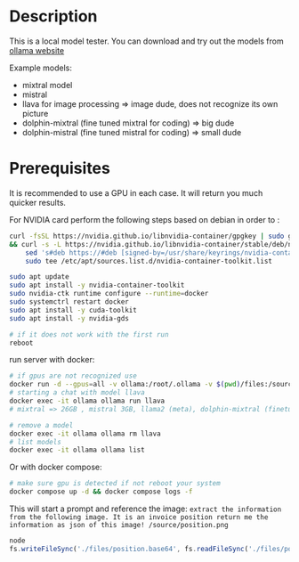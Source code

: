 # Description
This is a local model tester. You can download and try out the models from [ollama website](https://ollama.com/library)

Example models:
- mixtral model
- mistral 
- llava for image processing => image dude, does not recognize its own picture
- dolphin-mixtral (fine tuned mixtral for coding) => big dude
- dolphin-mistral (fine tuned mistral for coding) => small dude

# Prerequisites
It is recommended to use a GPU in each case. It will return you much quicker results.

For NVIDIA card perform the following steps based on debian in order to :

```bash
curl -fsSL https://nvidia.github.io/libnvidia-container/gpgkey | sudo gpg --dearmor -o /usr/share/keyrings/nvidia-container-toolkit-keyring.gpg \
&& curl -s -L https://nvidia.github.io/libnvidia-container/stable/deb/nvidia-container-toolkit.list | \
    sed 's#deb https://#deb [signed-by=/usr/share/keyrings/nvidia-container-toolkit-keyring.gpg] https://#g' | \
    sudo tee /etc/apt/sources.list.d/nvidia-container-toolkit.list

sudo apt update
sudo apt install -y nvidia-container-toolkit
sudo nvidia-ctk runtime configure --runtime=docker
sudo systemctrl restart docker
sudo apt install -y cuda-toolkit
sudo apt install -y nvidia-gds

# if it does not work with the first run
reboot

```


run server with docker:
```bash
# if gpus are not recognized use
docker run -d --gpus=all -v ollama:/root/.ollama -v $(pwd)/files:/source --name=ollama  -p 11434:11434 ollama/ollama
# starting a chat with model llava
docker exec -it ollama ollama run llava
# mixtral => 26GB , mistral 3GB, llama2 (meta), dolphin-mixtral (finetuning mixtral for coding)

# remove a model
docker exec -it ollama ollama rm llava
# list models
docker exec -it ollama ollama list
```

Or with docker compose:
```bash
# make sure gpu is detected if not reboot your system
docker compose up -d && docker compose logs -f
```



This will start a prompt and reference the image:
`extract the information from the following image. It is an invoice position return me the information as json of this image! /source/position.png`


```javascript
node
fs.writeFileSync('./files/position.base64', fs.readFileSync('./files/position.png', {encoding: 'base64'}));
```